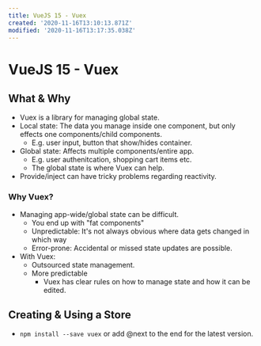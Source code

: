 ```yaml
---
title: VueJS 15 - Vuex
created: '2020-11-16T13:10:13.871Z'
modified: '2020-11-16T13:17:35.038Z'
---
```


# VueJS 15 - Vuex

## What & Why

* Vuex is a library for managing global state.
* Local state: The data you manage inside one component, but only effects one components/child components.
  * E.g. user input, button that show/hides container.
* Global state: Affects multiple components/entire app.
  * E.g. user authenitcation, shopping cart items etc.
  * The global state is where Vuex can help.
* Provide/inject can have tricky problems regarding reactivity.

### Why Vuex?

* Managing app-wide/global state can be difficult.
  * You end up with "fat components"
  * Unpredictable: It's not always obvious where data gets changed in which way
  * Error-prone: Accidental or missed state updates are possible.
* With Vuex:
  * Outsourced state management.
  * More predictable
    * Vuex has clear rules on how to manage state and how it can be edited.

## Creating & Using a Store

* `npm install --save vuex` or add @next to the end for the latest version.

